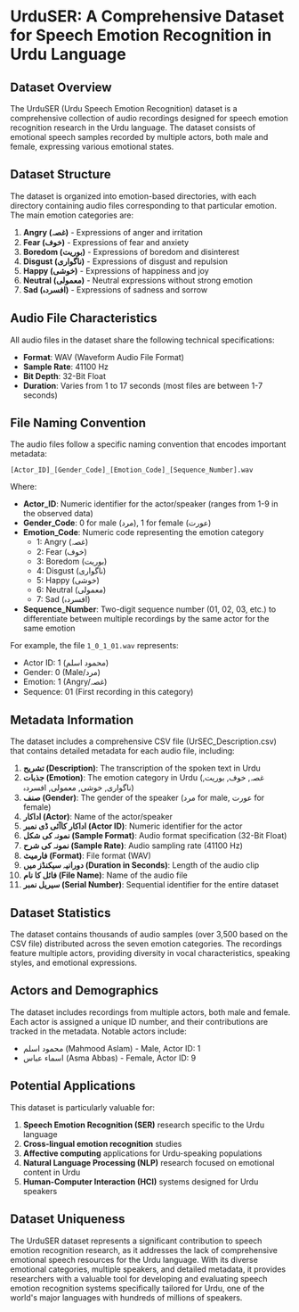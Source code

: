 # UrduSER: A Comprehensive Dataset for Speech Emotion Recognition in Urdu Language

## Dataset Overview
The UrduSER (Urdu Speech Emotion Recognition) dataset is a comprehensive collection of audio recordings designed for speech emotion recognition research in the Urdu language. The dataset consists of emotional speech samples recorded by multiple actors, both male and female, expressing various emotional states.

## Dataset Structure
The dataset is organized into emotion-based directories, with each directory containing audio files corresponding to that particular emotion. The main emotion categories are:

1. **Angry (غصہ)** - Expressions of anger and irritation
2. **Fear (خوف)** - Expressions of fear and anxiety
3. **Boredom (بوریت)** - Expressions of boredom and disinterest
4. **Disgust (ناگواری)** - Expressions of disgust and repulsion
5. **Happy (خوشی)** - Expressions of happiness and joy
6. **Neutral (معمولی)** - Neutral expressions without strong emotion
7. **Sad (افسردہ)** - Expressions of sadness and sorrow

## Audio File Characteristics
All audio files in the dataset share the following technical specifications:
- **Format**: WAV (Waveform Audio File Format)
- **Sample Rate**: 41100 Hz
- **Bit Depth**: 32-Bit Float
- **Duration**: Varies from 1 to 17 seconds (most files are between 1-7 seconds)

## File Naming Convention
The audio files follow a specific naming convention that encodes important metadata:

`[Actor_ID]_[Gender_Code]_[Emotion_Code]_[Sequence_Number].wav`

Where:
- **Actor_ID**: Numeric identifier for the actor/speaker (ranges from 1-9 in the observed data)
- **Gender_Code**: 0 for male (مرد), 1 for female (عورت)
- **Emotion_Code**: Numeric code representing the emotion category
  - 1: Angry (غصہ)
  - 2: Fear (خوف)
  - 3: Boredom (بوریت)
  - 4: Disgust (ناگواری)
  - 5: Happy (خوشی)
  - 6: Neutral (معمولی)
  - 7: Sad (افسردہ)
- **Sequence_Number**: Two-digit sequence number (01, 02, 03, etc.) to differentiate between multiple recordings by the same actor for the same emotion

For example, the file `1_0_1_01.wav` represents:
- Actor ID: 1 (محمود اسلم)
- Gender: 0 (Male/مرد)
- Emotion: 1 (Angry/غصہ)
- Sequence: 01 (First recording in this category)

## Metadata Information
The dataset includes a comprehensive CSV file (UrSEC_Description.csv) that contains detailed metadata for each audio file, including:

1. **تشریح (Description)**: The transcription of the spoken text in Urdu
2. **جذبات (Emotion)**: The emotion category in Urdu (غصہ, خوف, بوریت, ناگواری, خوشی, معمولی, افسردہ)
3. **صنف (Gender)**: The gender of the speaker (مرد for male, عورت for female)
4. **اداکار (Actor)**: Name of the actor/speaker
5. **اداکار کاآئی ڈی نمبر (Actor ID)**: Numeric identifier for the actor
6. **نمونہ کی شکل (Sample Format)**: Audio format specification (32-Bit Float)
7. **نمونہ کی شرح (Sample Rate)**: Audio sampling rate (41100 Hz)
8. **فارمیٹ (Format)**: File format (WAV)
9. **دورانیہ سیکنڈز میں (Duration in Seconds)**: Length of the audio clip
10. **فائل کا نام (File Name)**: Name of the audio file
11. **سیریل نمبر (Serial Number)**: Sequential identifier for the entire dataset

## Dataset Statistics
The dataset contains thousands of audio samples (over 3,500 based on the CSV file) distributed across the seven emotion categories. The recordings feature multiple actors, providing diversity in vocal characteristics, speaking styles, and emotional expressions.

## Actors and Demographics
The dataset includes recordings from multiple actors, both male and female. Each actor is assigned a unique ID number, and their contributions are tracked in the metadata. Notable actors include:
- محمود اسلم (Mahmood Aslam) - Male, Actor ID: 1
- اسماء عباس (Asma Abbas) - Female, Actor ID: 9

## Potential Applications
This dataset is particularly valuable for:
1. **Speech Emotion Recognition (SER)** research specific to the Urdu language
2. **Cross-lingual emotion recognition** studies
3. **Affective computing** applications for Urdu-speaking populations
4. **Natural Language Processing (NLP)** research focused on emotional content in Urdu
5. **Human-Computer Interaction (HCI)** systems designed for Urdu speakers

## Dataset Uniqueness
The UrduSER dataset represents a significant contribution to speech emotion recognition research, as it addresses the lack of comprehensive emotional speech resources for the Urdu language. With its diverse emotional categories, multiple speakers, and detailed metadata, it provides researchers with a valuable tool for developing and evaluating speech emotion recognition systems specifically tailored for Urdu, one of the world's major languages with hundreds of millions of speakers.